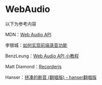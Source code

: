 # WebAudio

以下为参考内容

MDN：[Web Audio API](https://developer.mozilla.org/en-US/docs/Web/API/Web_Audio_API)

李银城：[如何实现前端录音功能](https://www.yinchengli.com/2018/09/02/js-record-audio/)

BenzLeung：[Web Audio API 小教程](https://benzleung.github.io/2017/03/15/Web-Audio-API-Guide-0/)

Matt Diamond：[Recorderjs](https://github.com/mattdiamond/Recorderjs)

Hanser：[拼凑的断音 (翻唱版) - hanser翻唱版](https://music.163.com/#/song?id=33599403)


